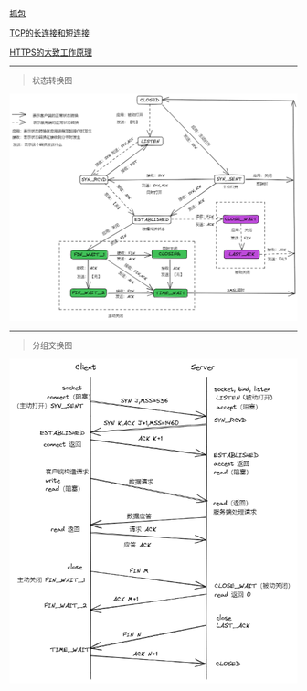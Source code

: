 [抓包](抓包.md)

[TCP的长连接和短连接](TCP的长连接和短连接.md)

[HTTPS的大致工作原理](HTTPS的大致工作原理.md)

----

> 状态转换图

![TCP状态转换图](imgs/TCP-11种状态转换图.png)



---

> 分组交换图

![TCP连接的分组交换](imgs/TCP连接的分组交换.png)